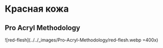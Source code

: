 # Красная кожа

## Pro Acryl Methodology

![red-flesh](../../_images/Pro-Acryl-Methodology/red-flesh.webp =400x)